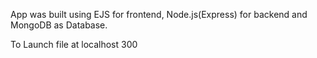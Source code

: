 App was built using EJS for frontend, Node.js(Express) for backend and MongoDB as Database.

To Launch file at localhost 300
